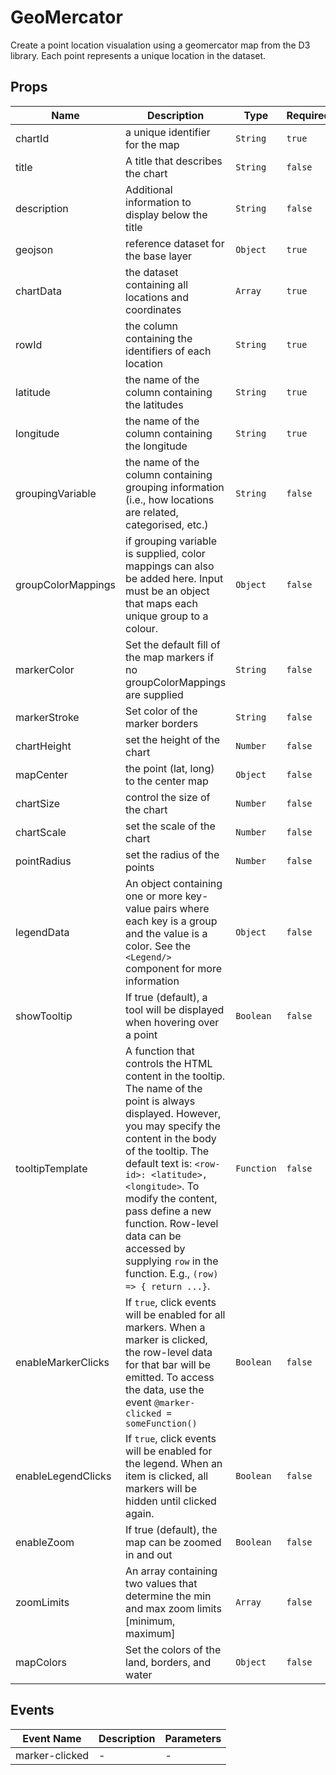 # GeoMercator

Create a point location visualation using a geomercator map from the D3 library. Each point represents a unique location in the dataset. 

## Props

<!-- @vuese:GeoMercator:props:start -->
|Name|Description|Type|Required|Default|
|---|---|---|---|---|
|chartId|a unique identifier for the map|`String`|`true`|-|
|title|A title that describes the chart|`String`|`false`|-|
|description|Additional information to display below the title|`String`|`false`|-|
|geojson|reference dataset for the base layer|`Object`|`true`|-|
|chartData|the dataset containing all locations and coordinates|`Array`|`true`|-|
|rowId|the column containing the identifiers of each location|`String`|`true`|-|
|latitude|the name of the column containing the latitudes|`String`|`true`|-|
|longitude|the name of the column containing the longitude|`String`|`true`|-|
|groupingVariable|the name of the column containing grouping information (i.e., how locations are related, categorised, etc.)|`String`|`false`|-|
|groupColorMappings|if grouping variable is supplied, color mappings can also be added here. Input must be an object that maps each unique group to a colour.|`Object`|`false`|-|
|markerColor|Set the default fill of the map markers if no groupColorMappings are supplied|`String`|`false`|#f6f6f6|
|markerStroke|Set color of the marker borders|`String`|`false`|#404040|
|chartHeight|set the height of the chart|`Number`|`false`|`500`|
|mapCenter|the point (lat, long) to the center map|`Object`|`false`|`{latitude: 3.55, longitude: 47.55 }`|
|chartSize|control the size of the chart|`Number`|`false`|`700`|
|chartScale|set the scale of the chart|`Number`|`false`|`1.1`|
|pointRadius|set the radius of the points|`Number`|`false`|`6`|
|legendData|An object containing one or more key-value pairs where each key is a group and the value is a color. See the `<Legend/>` component for more information|`Object`|`false`|-|
|showTooltip|If true (default), a tool will be displayed when hovering over a point|`Boolean`|`false`|`true`|
|tooltipTemplate|A function that controls the HTML content in the tooltip. The name of the point is always displayed. However, you may specify the content in the body of the tooltip. The default text is: `<row-id>: <latitude>, <longitude>`. To modify the content, pass define a new function. Row-level data can be accessed by supplying `row` in the function. E.g., `(row) => { return ...}`.|`Function`|`false`|`<p>${row[this.rowId]}: ${row[this.latitude]}, ${row[this.longitude]}</p>`|
|enableMarkerClicks|If `true`, click events will be enabled for all markers. When a marker is clicked, the row-level data for that bar will be emitted. To access the data, use the event `@marker-clicked = someFunction()`|`Boolean`|`false`|`false`|
|enableLegendClicks|If `true`, click events will be enabled for the legend. When an item is clicked, all markers will be hidden until clicked again.|`Boolean`|`false`|false|
|enableZoom|If true (default), the map can be zoomed in and out|`Boolean`|`false`|true|
|zoomLimits|An array containing two values that determine the min and max zoom limits [minimum, maximum]|`Array`|`false`|-|
|mapColors|Set the colors of the land, borders, and water|`Object`|`false`|`{land: '#4E5327', border: '#757D3B', water: '#6C85B5'}`|

<!-- @vuese:GeoMercator:props:end -->


## Events

<!-- @vuese:GeoMercator:events:start -->
|Event Name|Description|Parameters|
|---|---|---|
|marker-clicked|-|-|

<!-- @vuese:GeoMercator:events:end -->


